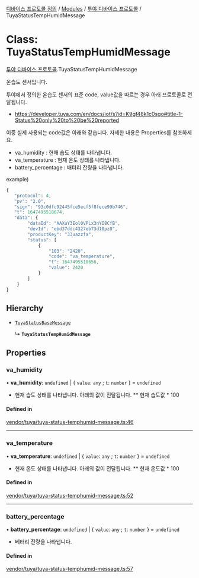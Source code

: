 [디바이스 프로토콜 정의](../README.md) / [Modules](../modules.md) / [투야 디바이스 프로토콜](../modules/___________.md) / TuyaStatusTempHumidMessage

# Class: TuyaStatusTempHumidMessage

[투야 디바이스 프로토콜](../modules/___________.md).TuyaStatusTempHumidMessage

온습도 센서입니다.

투야에서 정의한 온습도 센서의 표준 code, value값을 따르는 경우 아래 프로토콜로 전달됩니다.

* https://developer.tuya.com/en/docs/iot/s?id=K9gf48k1c0sgo#title-1-Status%20only%20to%20be%20reported

이중 실제 사용되는 code값은 아래와 같습니다. 자세한 내용은 Properties를 참조하세요.

* va_humidity : 현재 습도 상태를 나타냅니다.
* va_temperature : 현재 온도 상태를 나타냅니다.
* battery_percentage : 배터리 잔량을 나타냅니다.

example)
 ```typescript
{
    "protocol": 4,
    "pv": "2.0",
    "sign": "93c0dfc92445fce5ecf5f8fece99b746",
    "t": 1647495518674,
    "data": {
         "dataId": "AAXaY3Eol0VPLx3nYI8CfB",
         "devId": "ebd37ddc4327eb73d10pz0",
         "productKey": "33uazzfa",
         "status": [
             {
                 "103": "2420",
                 "code": "va_temperature",
                 "t": 1647495518656,
                 "value": 2420
             }
         ]
     }
}
```

## Hierarchy

- [`TuyaStatusBaseMessage`](__________.TuyaStatusBaseMessage.md)

  ↳ **`TuyaStatusTempHumidMessage`**

## Properties

### va\_humidity

• **va\_humidity**: `undefined` \| { `value`: `any` ; `t`: `number`  } = `undefined`

* 현재 습도 상태를 나타냅니다. 아래의 값이 전달됩니다.
** 현재 습도값 * 100

#### Defined in

[vendor/tuya/tuya-status-temphumid-message.ts:46](https://github.com/zigbang/iot/blob/43523cfa/packages/ziot-bridge/tuya/zthing-message-converter/lib/messages/vendor/tuya/tuya-status-temphumid-message.ts#L46)

___

### va\_temperature

• **va\_temperature**: `undefined` \| { `value`: `any` ; `t`: `number`  } = `undefined`

* 현재 온도 상태를 나타냅니다. 아래의 값이 전달됩니다.
** 현재 온도값 * 100

#### Defined in

[vendor/tuya/tuya-status-temphumid-message.ts:52](https://github.com/zigbang/iot/blob/43523cfa/packages/ziot-bridge/tuya/zthing-message-converter/lib/messages/vendor/tuya/tuya-status-temphumid-message.ts#L52)

___

### battery\_percentage

• **battery\_percentage**: `undefined` \| { `value`: `any` ; `t`: `number`  } = `undefined`

* 베터리 잔량을 나타냅니다.

#### Defined in

[vendor/tuya/tuya-status-temphumid-message.ts:57](https://github.com/zigbang/iot/blob/43523cfa/packages/ziot-bridge/tuya/zthing-message-converter/lib/messages/vendor/tuya/tuya-status-temphumid-message.ts#L57)
